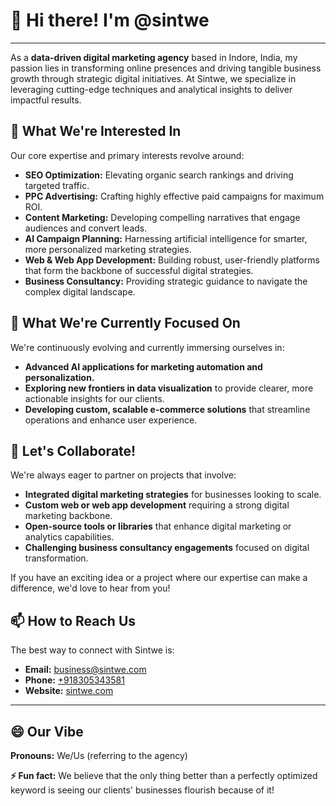 # 👋 Hi there! I'm @sintwe

---

As a **data-driven digital marketing agency** based in Indore, India, my passion lies in transforming online presences and driving tangible business growth through strategic digital initiatives. At Sintwe, we specialize in leveraging cutting-edge techniques and analytical insights to deliver impactful results.

## 👀 What We're Interested In

Our core expertise and primary interests revolve around:
* **SEO Optimization:** Elevating organic search rankings and driving targeted traffic.
* **PPC Advertising:** Crafting highly effective paid campaigns for maximum ROI.
* **Content Marketing:** Developing compelling narratives that engage audiences and convert leads.
* **AI Campaign Planning:** Harnessing artificial intelligence for smarter, more personalized marketing strategies.
* **Web & Web App Development:** Building robust, user-friendly platforms that form the backbone of successful digital strategies.
* **Business Consultancy:** Providing strategic guidance to navigate the complex digital landscape.

## 🌱 What We're Currently Focused On

We're continuously evolving and currently immersing ourselves in:
* **Advanced AI applications for marketing automation and personalization.**
* **Exploring new frontiers in data visualization** to provide clearer, more actionable insights for our clients.
* **Developing custom, scalable e-commerce solutions** that streamline operations and enhance user experience.

## 💞️ Let's Collaborate!

We're always eager to partner on projects that involve:
* **Integrated digital marketing strategies** for businesses looking to scale.
* **Custom web or web app development** requiring a strong digital marketing backbone.
* **Open-source tools or libraries** that enhance digital marketing or analytics capabilities.
* **Challenging business consultancy engagements** focused on digital transformation.

If you have an exciting idea or a project where our expertise can make a difference, we'd love to hear from you!

## 📫 How to Reach Us

The best way to connect with Sintwe is:
* **Email:** [business@sintwe.com](mailto:business@sintwe.com)
* **Phone:** [+918305343581](tel:+918305343581)
* **Website:** [sintwe.com](http://sintwe.com)

---

## 😄 Our Vibe

**Pronouns:** We/Us (referring to the agency)

**⚡ Fun fact:** We believe that the only thing better than a perfectly optimized keyword is seeing our clients' businesses flourish because of it!
<!---
sintwe/sintwe is a ✨ special ✨ repository because its `README.md` (this file) appears on your GitHub profile.
You can click the Preview link to take a look at your changes.
--->
